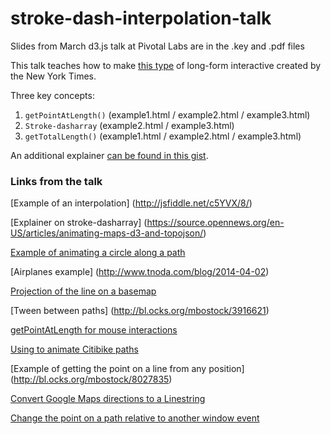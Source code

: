 # stroke-dash-interpolation-talk
Slides from March d3.js talk at Pivotal Labs are in the .key and .pdf files

This talk teaches how to make [this type](http://www.nytimes.com/newsgraphics/2013/10/13/russia/) of long-form interactive created by the New York Times.

Three key concepts:

1. `getPointAtLength()` (example1.html / example2.html / example3.html)
1. `Stroke-dasharray` (example2.html / example3.html)
2. `getTotalLength()` (example1.html / example2.html / example3.html)

An additional explainer [can be found in this gist](https://gist.github.com/petulla/2525ffad1705c99ae7d2).


### Links from the talk

[Example of an interpolation] (http://jsfiddle.net/c5YVX/8/)

[Explainer on stroke-dasharray] (https://source.opennews.org/en-US/articles/animating-maps-d3-and-topojson/)


[Example of animating a circle along a path](example1.html)

[Airplanes example] (http://www.tnoda.com/blog/2014-04-02)


[Projection of the line on a basemap](http://zevross.com/blog/2014/09/30/use-the-amazing-d3-library-to-animate-a-path-on-a-leaflet-map/)

[Tween between paths] (http://bl.ocks.org/mbostock/3916621)

[getPointAtLength for mouse interactions](http://bl.ocks.org/duopixel/3824661)

[Using to animate Citibike paths](https://citibike-explorer.herokuapp.com)

[Example of getting the point on a line from any position] (http://bl.ocks.org/mbostock/8027835)

[Convert Google Maps directions to a Linestring](http://zevross.com/blog/2014/09/23/convert-google-directions-to-geojson-points-or-polylines/)

[Change the point on a path relative to another window event](http://www.nytimes.com/interactive/2014/12/09/science/space/curiosity-rover-28-months-on-mars.html)


